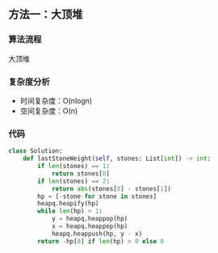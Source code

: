 ## 方法一：大顶堆

### 算法流程

大顶堆

### 复杂度分析

* 时间复杂度：O(nlogn)
* 空间复杂度：O(n)

### 代码

``` python
class Solution:
    def lastStoneWeight(self, stones: List[int]) -> int:
        if len(stones) == 1:
            return stones[0]
        if len(stones) == 2:
            return abs(stones[0] - stones[1])
        hp = [-stone for stone in stones]
        heapq.heapify(hp)
        while len(hp) > 1:
            y = heapq.heappop(hp)
            x = heapq.heappop(hp)
            heapq.heappush(hp, y - x)
        return -hp[0] if len(hp) > 0 else 0
```

